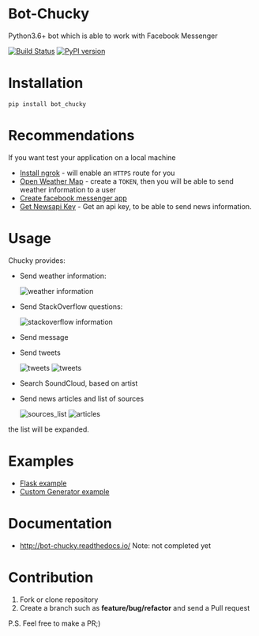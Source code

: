# Bot-Chucky

Python3.6+ bot which is able to work with Facebook Messenger

[![Build Status](https://travis-ci.org/MichaelYusko/Bot-Chucky.svg?branch=master)](https://travis-ci.org/MichaelYusko/Bot-Chucky)
[![PyPI version](https://badge.fury.io/py/bot_chucky.svg)](https://badge.fury.io/py/bot_chucky)

Installation
=================================
```
pip install bot_chucky  
```

Recommendations
=================================
If you want test your application on  a local machine
 * [Install ngrok](https://ngrok.com/download) - will enable an `HTTPS` route for you
 * [Open Weather Map](https://openweathermap.org/api) - create a `TOKEN`, then you will be able to send weather information to a user
 * [Create facebook messenger app](https://developers.facebook.com)
 * [Get Newsapi Key](https://newsapi.org) - Get an api key, to be able to send news information.


Usage
=================================
Chucky provides:


 * Send weather information:


    ![weather information](https://user-images.githubusercontent.com/13191999/27537700-a042c802-5a7d-11e7-8c24-e05052d23f89.jpg)

 * Send StackOverflow questions:


    ![stackoverflow information](https://user-images.githubusercontent.com/13191999/27538451-ab80a790-5a80-11e7-8406-7558d614708a.jpg)
 * Send message
 * Send tweets


    ![tweets](https://user-images.githubusercontent.com/13191999/27773421-fb2525e0-5f81-11e7-9854-384effdf9ce4.png)
    ![tweets](https://user-images.githubusercontent.com/13191999/27773423-fc0e8604-5f81-11e7-8690-25a66ee87511.png)
 * Search SoundCloud, based on artist
 * Send news articles and list of sources


    ![sources_list](https://user-images.githubusercontent.com/15676805/27868476-6ab124b0-61ba-11e7-9f3e-a925e9ec6671.jpg)
    ![articles](https://user-images.githubusercontent.com/15676805/27868483-6f273336-61ba-11e7-8cc5-4173709a50ab.jpg)  

the list will be expanded.

Examples
=================================
 * [Flask example](https://github.com/MichaelYusko/Bot-Chucky/blob/master/examples/flask_example.py)
 * [Custom Generator example](https://github.com/MichaelYusko/Bot-Chucky/blob/master/examples/custom_generator_example.py)


Documentation
=================================
 * http://bot-chucky.readthedocs.io/
 Note: not completed yet

Contribution
=================================
1. Fork or clone repository
2. Create a branch such as **feature/bug/refactor** and send a Pull request

P.S. Feel free to make a PR;)